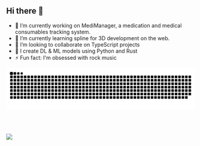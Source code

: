 ## Hi there 👋

-   🔭 I’m currently working on MediManager, a medication and medical consumables tracking system.
-   🌱 I’m currently learning spline for 3D development on the web.
-   👯 I’m looking to collaborate on TypeScript projects
-   🤔 I create DL & ML models using Python and Rust
-   ⚡ Fun fact: I'm obsessed with rock music

<picture>
  <source media="(prefers-color-scheme: dark)" srcset="./assets/snake/github-snake-dark.svg" />
  <img alt="GitHub Snake" src="./assets/snake/github-snake.svg" />
</picture>

<br><br>

<p align="start">
  <a href="https://skillicons.dev">
    <img src="https://skillicons.dev/icons?i=git,kubernetes,docker,anaconda,androidstudio,apple,bun,css,cypress,jest,fastapi,firebase,github,html,js,nextjs,nginx,notion,postgres,prisma,py,rust,sublime,sklearn,swift,tailwind,tensorflow,ts,vscode" />
  </a>
</p>

<!--STARTS_HERE_QUOTE_README-->
<!--ENDS_HERE_QUOTE_README-->
